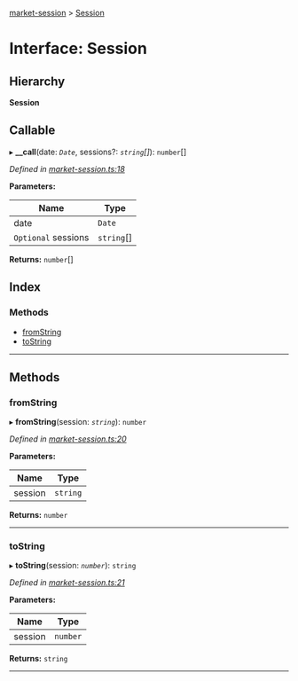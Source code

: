 [market-session](../README.md) > [Session](../interfaces/session.md)

# Interface: Session

## Hierarchy

**Session**

## Callable
▸ **__call**(date: *`Date`*, sessions?: *`string`[]*): `number`[]

*Defined in [market-session.ts:18](https://github.com/strong-roots-capital/market-session/blob/c333367/src/market-session.ts#L18)*

**Parameters:**

| Name | Type |
| ------ | ------ |
| date | `Date` |
| `Optional` sessions | `string`[] |

**Returns:** `number`[]

## Index

### Methods

* [fromString](session.md#fromstring)
* [toString](session.md#tostring)

---

## Methods

<a id="fromstring"></a>

###  fromString

▸ **fromString**(session: *`string`*): `number`

*Defined in [market-session.ts:20](https://github.com/strong-roots-capital/market-session/blob/c333367/src/market-session.ts#L20)*

**Parameters:**

| Name | Type |
| ------ | ------ |
| session | `string` |

**Returns:** `number`

___
<a id="tostring"></a>

###  toString

▸ **toString**(session: *`number`*): `string`

*Defined in [market-session.ts:21](https://github.com/strong-roots-capital/market-session/blob/c333367/src/market-session.ts#L21)*

**Parameters:**

| Name | Type |
| ------ | ------ |
| session | `number` |

**Returns:** `string`

___

